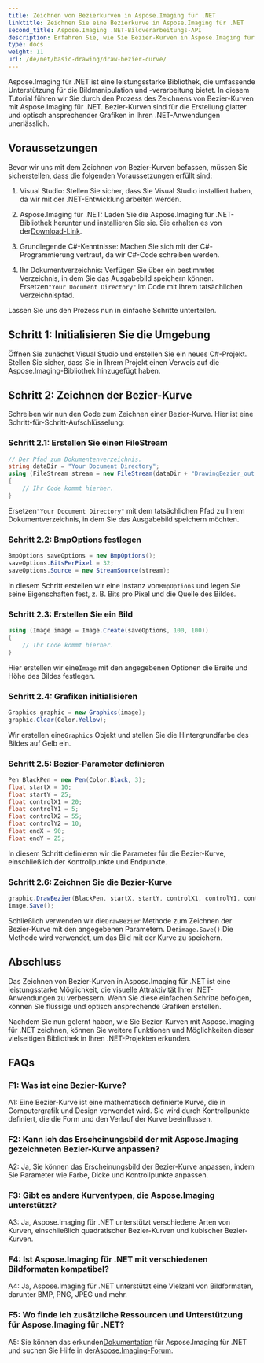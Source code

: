 ```yaml
---
title: Zeichnen von Bezierkurven in Aspose.Imaging für .NET
linktitle: Zeichnen Sie eine Bezierkurve in Aspose.Imaging für .NET
second_title: Aspose.Imaging .NET-Bildverarbeitungs-API
description: Erfahren Sie, wie Sie Bezier-Kurven in Aspose.Imaging für .NET zeichnen. Verbessern Sie Ihre .NET-Grafiken mit dieser Schritt-für-Schritt-Anleitung.
type: docs
weight: 11
url: /de/net/basic-drawing/draw-bezier-curve/
---
```

Aspose.Imaging für .NET ist eine leistungsstarke Bibliothek, die umfassende Unterstützung für die Bildmanipulation und -verarbeitung bietet. In diesem Tutorial führen wir Sie durch den Prozess des Zeichnens von Bezier-Kurven mit Aspose.Imaging für .NET. Bezier-Kurven sind für die Erstellung glatter und optisch ansprechender Grafiken in Ihren .NET-Anwendungen unerlässlich.

## Voraussetzungen

Bevor wir uns mit dem Zeichnen von Bezier-Kurven befassen, müssen Sie sicherstellen, dass die folgenden Voraussetzungen erfüllt sind:

1. Visual Studio: Stellen Sie sicher, dass Sie Visual Studio installiert haben, da wir mit der .NET-Entwicklung arbeiten werden.

2.  Aspose.Imaging für .NET: Laden Sie die Aspose.Imaging für .NET-Bibliothek herunter und installieren Sie sie. Sie erhalten es von der[Download-Link](https://releases.aspose.com/imaging/net/).

3. Grundlegende C#-Kenntnisse: Machen Sie sich mit der C#-Programmierung vertraut, da wir C#-Code schreiben werden.

4.  Ihr Dokumentverzeichnis: Verfügen Sie über ein bestimmtes Verzeichnis, in dem Sie das Ausgabebild speichern können. Ersetzen`"Your Document Directory"` im Code mit Ihrem tatsächlichen Verzeichnispfad.

Lassen Sie uns den Prozess nun in einfache Schritte unterteilen.

## Schritt 1: Initialisieren Sie die Umgebung

Öffnen Sie zunächst Visual Studio und erstellen Sie ein neues C#-Projekt. Stellen Sie sicher, dass Sie in Ihrem Projekt einen Verweis auf die Aspose.Imaging-Bibliothek hinzugefügt haben.

## Schritt 2: Zeichnen der Bezier-Kurve

Schreiben wir nun den Code zum Zeichnen einer Bezier-Kurve. Hier ist eine Schritt-für-Schritt-Aufschlüsselung:

### Schritt 2.1: Erstellen Sie einen FileStream

```csharp
// Der Pfad zum Dokumentenverzeichnis.
string dataDir = "Your Document Directory";
using (FileStream stream = new FileStream(dataDir + "DrawingBezier_out.bmp", FileMode.Create))
{
    // Ihr Code kommt hierher.
}
```

 Ersetzen`"Your Document Directory"` mit dem tatsächlichen Pfad zu Ihrem Dokumentverzeichnis, in dem Sie das Ausgabebild speichern möchten.

### Schritt 2.2: BmpOptions festlegen

```csharp
BmpOptions saveOptions = new BmpOptions();
saveOptions.BitsPerPixel = 32;
saveOptions.Source = new StreamSource(stream);
```

 In diesem Schritt erstellen wir eine Instanz von`BmpOptions` und legen Sie seine Eigenschaften fest, z. B. Bits pro Pixel und die Quelle des Bildes.

### Schritt 2.3: Erstellen Sie ein Bild

```csharp
using (Image image = Image.Create(saveOptions, 100, 100))
{
    // Ihr Code kommt hierher.
}
```

 Hier erstellen wir eine`Image` mit den angegebenen Optionen die Breite und Höhe des Bildes festlegen.

### Schritt 2.4: Grafiken initialisieren

```csharp
Graphics graphic = new Graphics(image);
graphic.Clear(Color.Yellow);
```

 Wir erstellen eine`Graphics` Objekt und stellen Sie die Hintergrundfarbe des Bildes auf Gelb ein.

### Schritt 2.5: Bezier-Parameter definieren

```csharp
Pen BlackPen = new Pen(Color.Black, 3);
float startX = 10;
float startY = 25;
float controlX1 = 20;
float controlY1 = 5;
float controlX2 = 55;
float controlY2 = 10;
float endX = 90;
float endY = 25;
```

In diesem Schritt definieren wir die Parameter für die Bezier-Kurve, einschließlich der Kontrollpunkte und Endpunkte.

### Schritt 2.6: Zeichnen Sie die Bezier-Kurve

```csharp
graphic.DrawBezier(BlackPen, startX, startY, controlX1, controlY1, controlX2, controlY2, endX, endY);
image.Save();
```

 Schließlich verwenden wir die`DrawBezier` Methode zum Zeichnen der Bezier-Kurve mit den angegebenen Parametern. Der`image.Save()` Die Methode wird verwendet, um das Bild mit der Kurve zu speichern.

## Abschluss

Das Zeichnen von Bezier-Kurven in Aspose.Imaging für .NET ist eine leistungsstarke Möglichkeit, die visuelle Attraktivität Ihrer .NET-Anwendungen zu verbessern. Wenn Sie diese einfachen Schritte befolgen, können Sie flüssige und optisch ansprechende Grafiken erstellen.

Nachdem Sie nun gelernt haben, wie Sie Bezier-Kurven mit Aspose.Imaging für .NET zeichnen, können Sie weitere Funktionen und Möglichkeiten dieser vielseitigen Bibliothek in Ihren .NET-Projekten erkunden.

## FAQs

### F1: Was ist eine Bezier-Kurve?

A1: Eine Bezier-Kurve ist eine mathematisch definierte Kurve, die in Computergrafik und Design verwendet wird. Sie wird durch Kontrollpunkte definiert, die die Form und den Verlauf der Kurve beeinflussen.

### F2: Kann ich das Erscheinungsbild der mit Aspose.Imaging gezeichneten Bezier-Kurve anpassen?

A2: Ja, Sie können das Erscheinungsbild der Bezier-Kurve anpassen, indem Sie Parameter wie Farbe, Dicke und Kontrollpunkte anpassen.

### F3: Gibt es andere Kurventypen, die Aspose.Imaging unterstützt?

A3: Ja, Aspose.Imaging für .NET unterstützt verschiedene Arten von Kurven, einschließlich quadratischer Bezier-Kurven und kubischer Bezier-Kurven.

### F4: Ist Aspose.Imaging für .NET mit verschiedenen Bildformaten kompatibel?

A4: Ja, Aspose.Imaging für .NET unterstützt eine Vielzahl von Bildformaten, darunter BMP, PNG, JPEG und mehr.

### F5: Wo finde ich zusätzliche Ressourcen und Unterstützung für Aspose.Imaging für .NET?

 A5: Sie können das erkunden[Dokumentation](https://reference.aspose.com/imaging/net/) für Aspose.Imaging für .NET und suchen Sie Hilfe in der[Aspose.Imaging-Forum](https://forum.aspose.com/).
